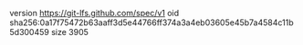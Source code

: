 version https://git-lfs.github.com/spec/v1
oid sha256:0a17f75472b63aaff3d5e44766ff374a3a4eb03605e45b7a4584c11b5d300459
size 3905
